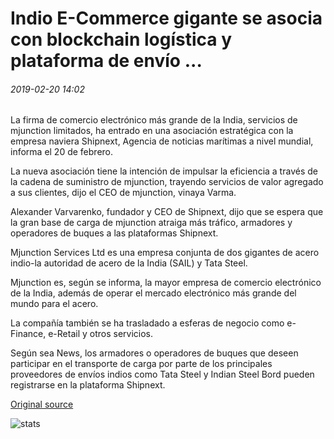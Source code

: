 # Indio E-Commerce gigante se asocia con blockchain logística y plataforma de envío ...

###### 2019-02-20 14:02

La firma de comercio electrónico más grande de la India, servicios de mjunction limitados, ha entrado en una asociación estratégica con la empresa naviera Shipnext, Agencia de noticias marítimas a nivel mundial, informa el 20 de febrero.

La nueva asociación tiene la intención de impulsar la eficiencia a través de la cadena de suministro de mjunction, trayendo servicios de valor agregado a sus clientes, dijo el CEO de mjunction, vinaya Varma.

Alexander Varvarenko, fundador y CEO de Shipnext, dijo que se espera que la gran base de carga de mjunction atraiga más tráfico, armadores y operadores de buques a las plataformas Shipnext.

Mjunction Services Ltd es una empresa conjunta de dos gigantes de acero indio-la autoridad de acero de la India (SAIL) y Tata Steel.

Mjunction es, según se informa, la mayor empresa de comercio electrónico de la India, además de operar el mercado electrónico más grande del mundo para el acero.

La compañía también se ha trasladado a esferas de negocio como e-Finance, e-Retail y otros servicios.

Según sea News, los armadores o operadores de buques que deseen participar en el transporte de carga por parte de los principales proveedores de envíos indios como Tata Steel y Indian Steel Bord pueden registrarse en la plataforma Shipnext.

[Original source](https://cointelegraph.com/news/indian-e-commerce-giant-partners-with-blockchain-logistics-and-shipping-platform)

![stats](https://c.statcounter.com/11760860/0/a89fa40b/1/ "stats")